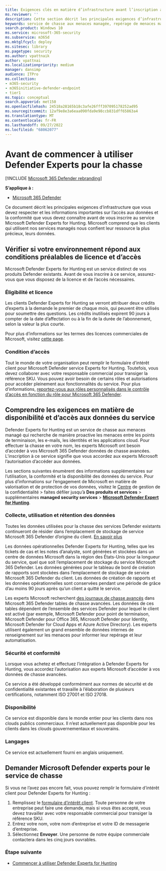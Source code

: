 ```yaml
---
title: Exigences clés en matière d’infrastructure avant l’inscription au service Microsoft Defender Experts for Hunting
ms.reviewer: ''
description: Cette section décrit les principales exigences d’infrastructure que vous devez respecter et les informations importantes sur l’accès aux données et la conformité
keywords: service de chasse aux menaces managée, repérage de menaces managée, service de détection et de réponse managée (MDR), MTE, Spécialistes des menaces Microsoft, MTE-TAN, notification d’experts defender, notification d’attaque ciblée, Microsoft Defender experts pour la chasse, la chasse aux menaces et l’analyse.
search.product: Windows 10
ms.service: microsoft-365-security
ms.subservice: m365d
ms.mktglfcycl: deploy
ms.sitesec: library
ms.pagetype: security
ms.author: vpattnaik
author: vpattnai
ms.localizationpriority: medium
manager: dansimp
audience: ITPro
ms.collection:
- m365-security
- m365initiative-defender-endpoint
- tier1
ms.topic: conceptual
search.appverid: met150
ms.openlocfilehash: 24518a28165b18c3afe26fff397095178252ad95
ms.sourcegitcommit: 12af9e8e3a6eaa090fda9e98ccb831dff65863a4
ms.translationtype: MT
ms.contentlocale: fr-FR
ms.lasthandoff: 09/27/2022
ms.locfileid: "68062077"
---
```

# <a name="before-you-begin-using-defender-experts-for-hunting"></a>Avant de commencer à utiliser Defender Experts pour la chasse

[!INCLUDE [Microsoft 365 Defender rebranding](../../includes/microsoft-defender.md)]

**S’applique à :**

- [Microsoft 365 Defender](https://go.microsoft.com/fwlink/?linkid=2118804)

Ce document décrit les principales exigences d’infrastructure que vous devez respecter et les informations importantes sur l’accès aux données et la conformité que vous devez connaître avant de vous inscrire au service Microsoft Defender Experts for Hunting. Microsoft comprend que les clients qui utilisent nos services managés nous confient leur ressource la plus précieux, leurs données.

## <a name="check-if-your-environment-meets-licensing-and-access-prerequisites"></a>Vérifier si votre environnement répond aux conditions préalables de licence et d’accès

Microsoft Defender Experts for Hunting est un service distinct de vos produits Defender existants. Avant de vous inscrire à ce service, assurez-vous que vous disposez de la licence et de l’accès nécessaires. 

### <a name="eligibility-and-licensing"></a>Éligibilité et licence

Les clients Defender Experts for Hunting se verront attribuer deux crédits d’experts à la demande le premier de chaque mois, qui peuvent être utilisés pour soumettre des questions. Les crédits inutilisés expirent 90 jours à compter de la date d’affectation ou à la fin de la durée de l’abonnement, selon la valeur la plus courte.

Pour plus d’informations sur les termes des licences commerciales de Microsoft, visitez [cette page](https://www.microsoft.com/licensing/terms/productoffering/Microsoft365/MCA).

### <a name="access-requirements"></a>Condition d’accès

Tout le monde de votre organisation peut remplir le formulaire d’intérêt client pour Microsoft Defender service Experts for Hunting. Toutefois, vous devez collaborer avec votre responsable commercial pour transiger la référence SKU. Vous pouvez avoir besoin de certains rôles et autorisations pour accéder pleinement aux fonctionnalités du service. Pour plus d’informations, [reportez-vous aux rôles personnalisés dans le contrôle d’accès en fonction du rôle pour Microsoft 365 Defender](custom-roles.md).

## <a name="understand-the-services-availability-and-data-access-requirements"></a>Comprendre les exigences en matière de disponibilité et d’accès aux données du service

Defender Experts for Hunting est un service de chasse aux menaces managé qui recherche de manière proactive les menaces entre les points de terminaison, les e-mails, les identités et les applications cloud. Pour effectuer la chasse en votre nom, les experts Microsoft ont besoin d’accéder à vos Microsoft 365 Defender données de chasse avancées. L’inscription à ce service signifie que vous accordez aux experts Microsoft l’autorisation d’accéder aux données.

Les sections suivantes énumèrent des informations supplémentaires sur l’utilisation, la conformité et la disponibilité des données du service. Pour plus d’informations sur l’engagement de Microsoft en matière de valorisation et de protection de vos données, visitez le [Centre](https://aka.ms/trustcenter-dex4hunting) de gestion de la confidentialité > faites défiler jusqu’à **Des produits et services** >  supplémentaires **managed security services** >  [**Microsoft Defender Expert for Hunting**](https://query.prod.cms.rt.microsoft.com/cms/api/am/binary/RE51fRH).

### <a name="data-collection-usage-and-retention"></a>Collecte, utilisation et rétention des données

Toutes les données utilisées pour la chasse des services Defender existants continueront de résider dans l’emplacement de stockage de service Microsoft 365 Defender d’origine du client. [En savoir plus](../../enterprise/o365-data-locations.md)

Les données opérationnelles Defender Experts for Hunting, telles que les tickets de cas et les notes d’analyste, sont générées et stockées dans un centre de données Microsoft dans la région des États-Unis pour la longueur du service, quel que soit l’emplacement de stockage du service Microsoft 365 Defender. Les données générées pour le tableau de bord de création de rapports sont stockées dans l’emplacement de stockage de service Microsoft 365 Defender du client. Les données de création de rapports et les données opérationnelles sont conservées pendant une période de grâce d’au moins 90 jours après qu’un client a quitté le service.

Les experts Microsoft recherchent [des journaux de chasse avancés](../../security/defender/advanced-hunting-schema-tables.md) dans Microsoft 365 Defender tables de chasse avancées. Les données de ces tables dépendent de l’ensemble des services Defender pour lequel le client est activé (par exemple, Microsoft Defender pour point de terminaison, Microsoft Defender pour Office 365, Microsoft Defender pour Identity, Microsoft Defender for Cloud Apps et Azure Active Directory). Les experts utilisent également un grand ensemble de données internes de renseignement sur les menaces pour informer leur repérage et leur automatisation.

### <a name="security-and-compliance"></a>Sécurité et conformité

Lorsque vous achetez et effectuez l’intégration à Defender Experts for Hunting, vous accordez l’autorisation aux experts Microsoft d’accéder à vos données de chasse avancées.

Ce service a été développé conformément aux normes de sécurité et de confidentialité existantes et travaille à l’élaboration de plusieurs certifications, notamment ISO 27001 et ISO 27018.

### <a name="availability"></a>Disponibilité

Ce service est disponible dans le monde entier pour les clients dans nos clouds publics commerciaux. Il n’est actuellement pas disponible pour les clients dans les clouds gouvernementaux et souverains.

### <a name="languages"></a>Langages

Ce service est actuellement fourni en anglais uniquement.

## <a name="apply-for-microsoft-defender-experts-for-hunting-service"></a>Demander Microsoft Defender experts pour le service de chasse

Si vous ne l’avez pas encore fait, vous pouvez remplir le formulaire d’intérêt client pour Defender Experts for Hunting :

1. Remplissez le [formulaire d’intérêt client](https://aka.ms/DEX4HuntingCustomerInterestForm). Toute personne de votre entreprise peut faire une demande, mais si vous êtes accepté, vous devez travailler avec votre responsable commercial pour transiger la référence SKU.
2. Entrez votre nom, votre nom d’entreprise et votre ID de messagerie d’entreprise.
3. Sélectionnez **Envoyer**. Une personne de notre équipe commerciale contactera dans les cinq jours ouvrables.


### <a name="next-step"></a>Étape suivante

- [Commencer à utiliser Defender Experts for Hunting](onboarding-defender-experts-for-hunting.md)
